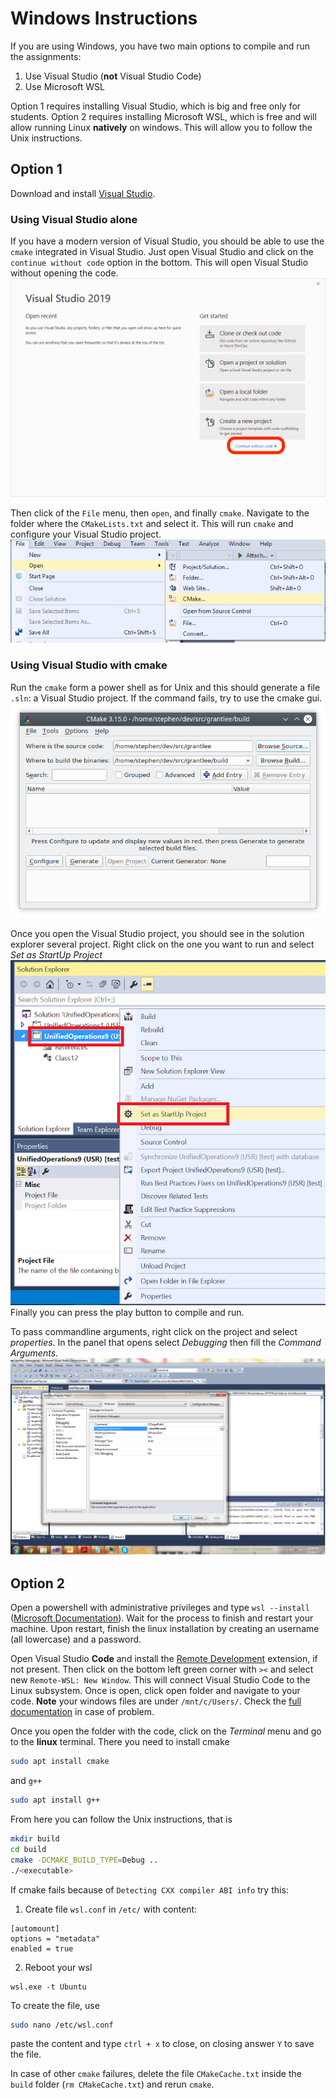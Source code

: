 # Windows Instructions

If you are using Windows, you have two main options to compile and run the assignments:
1. Use Visual Studio (**not** Visual Studio Code)
2. Use Microsoft WSL

Option 1 requires installing Visual Studio, which is big and free only for students.
Option 2 requires installing Microsoft WSL, which is free and will allow running Linux **natively** on windows. This will allow you to follow the Unix instructions.


## Option 1

Download and install [Visual Studio](https://visualstudio.microsoft.com).

### Using Visual Studio alone

If you have a modern version of Visual Studio, you should be able to use the `cmake` integrated in Visual Studio. Just open Visual Studio and click on the `continue without code` option in the bottom. This will open Visual Studio without opening the code.
![](img/vs-open.png)

Then click of the `File` menu, then `open`, and finally `cmake`. Navigate to the folder where the `CMakeLists.txt` and select it. This will run `cmake` and configure your Visual Studio project.
![](img/vs-cmake.png)


### Using Visual Studio with cmake

Run the `cmake` form a power shell as for Unix and this should generate a file `.sln`: a Visual Studio project. If the command fails, try to use the cmake gui.
![](img/cmake-gui.png)

Once you open the Visual Studio project, you should see in the solution explorer several project. Right click on the one you want to run and select *Set as StartUp Project*
![](img/startup-proj.png)
Finally you can press the play button to compile and run.

To pass commandline arguments, right click on the project and select *properties*. In the panel that opens select *Debugging* then fill the *Command Arguments*.
![](img/commandline.png)


## Option 2

Open a powershell with administrative privileges and type `wsl --install` ([Microsoft Documentation](https://docs.microsoft.com/en-us/windows/wsl/install)). Wait for the process to finish and restart your machine. Upon restart, finish the linux installation by creating an username (all lowercase) and a password.

Open Visual Studio **Code** and install the [Remote Development](https://marketplace.visualstudio.com/items?itemName=ms-vscode-remote.vscode-remote-extensionpack) extension, if not present. Then click on the bottom left green corner with `><` and select new `Remote-WSL: New Window`. This will connect Visual Studio Code to the Linux subsystem. Once is open, click open folder and navigate to your code. **Note** your windows files are under `/mnt/c/Users/`. Check the [full documentation](https://code.visualstudio.com/docs/remote/wsl) in case of problem.

Once you open the folder with the code, click on the *Terminal* menu and go to the **linux** terminal. There you need to install cmake
```bash
sudo apt install cmake
```
and `g++`
```bash
sudo apt install g++
```

From here you can follow the Unix instructions, that is
```bash
mkdir build
cd build
cmake -DCMAKE_BUILD_TYPE=Debug ..
./<executable>
```

If cmake fails because of `Detecting CXX compiler ABI info` try this:

1. Create file `wsl.conf` in `/etc/` with content:
```
[automount]
options = "metadata"
enabled = true
```
2. Reboot your wsl
```
wsl.exe -t Ubuntu
```

To create the file, use
```bash
sudo nano /etc/wsl.conf
```
paste the content and type `ctrl + x` to close, on closing answer `Y` to save the file.

In case of other `cmake` failures, delete the file `CMakeCache.txt` inside the `build` folder (`rm CMakeCache.txt`) and rerun `cmake`.